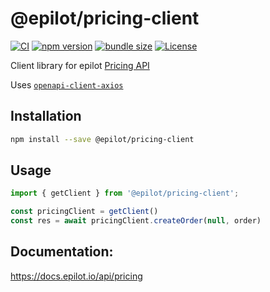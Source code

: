 # @epilot/pricing-client

[![CI](https://github.com/epilot-dev/sdk-js/workflows/CI/badge.svg)](https://github.com/epilot-dev/sdk-js/actions?query=workflow%3ACI)
[![npm version](https://img.shields.io/npm/v/@epilot/pricing-client.svg)](https://www.npmjs.com/package/@epilot/pricing-client)
[![bundle size](https://img.shields.io/bundlephobia/minzip/@epilot/pricing-client?label=gzip%20bundle)](https://bundlephobia.com/package/@epilot/pricing-client)
[![License](http://img.shields.io/:license-mit-blue.svg)](https://github.com/epilot-dev/sdk-js/blob/main/LICENSE)

Client library for epilot [Pricing API](https://docs.epilot.io/api/pricing)

Uses [`openapi-client-axios`](https://github.com/anttiviljami/openapi-client-axios)

## Installation

```bash
npm install --save @epilot/pricing-client
```

## Usage

```typescript
import { getClient } from '@epilot/pricing-client';

const pricingClient = getClient()
const res = await pricingClient.createOrder(null, order)
```

## Documentation:

https://docs.epilot.io/api/pricing

